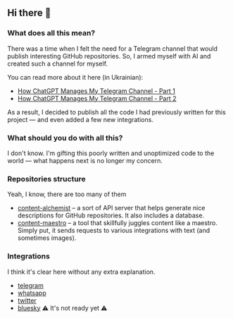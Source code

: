 ## Hi there 👋

### What does all this mean?  

There was a time when I felt the need for a Telegram channel that would publish interesting GitHub repositories. So, I armed myself with AI and created such a channel for myself.  

You can read more about it here (in Ukrainian):  

- [How ChatGPT Manages My Telegram Channel - Part 1](https://drukarnia.com.ua/articles/yak-chatgpt-vede-za-mene-kanal-v-telegram-i-u-nogo-ce-maizhe-vikhodit-chastina-1-VywRW)  
- [How ChatGPT Manages My Telegram Channel - Part 2](https://drukarnia.com.ua/articles/yak-chatgpt-vede-za-mene-kanal-v-telegram-i-u-nogo-ce-maizhe-vikhodit-chastina-2-X9Yjz)  

As a result, I decided to publish all the code I had previously written for this project — and even added a few new integrations.

### What should you do with all this? 

I don't know. I'm gifting this poorly written and unoptimized code to the world — what happens next is no longer my concern.

### Repositories structure  

Yeah, I know, there are too many of them

- [content-alchemist](https://github.com/think-root/content-alchemist) – a sort of API server that helps generate nice descriptions for GitHub repositories. It also includes a database.  
- [content-maestro](https://github.com/think-root/content-maestro) – a tool that skillfully juggles content like a maestro. Simply put, it sends requests to various integrations with text (and sometimes images).

### Integrations

I think it's clear here without any extra explanation.

- [telegram](https://github.com/think-root/telegram-connector)
- [whatsapp](https://github.com/think-root/whatsapp-connector)
- [twitter](https://github.com/think-root/x-connector)
- [bluesky](https://github.com/think-root/bluesky-connector) ⚠️ It's not ready yet ⚠️
